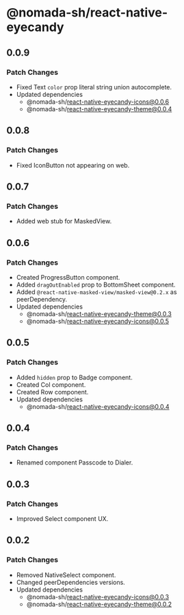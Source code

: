 # @nomada-sh/react-native-eyecandy

## 0.0.9

### Patch Changes

- Fixed Text `color` prop literal string union autocomplete.
- Updated dependencies
  - @nomada-sh/react-native-eyecandy-icons@0.0.6
  - @nomada-sh/react-native-eyecandy-theme@0.0.4

## 0.0.8

### Patch Changes

- Fixed IconButton not appearing on web.

## 0.0.7

### Patch Changes

- Added web stub for MaskedView.

## 0.0.6

### Patch Changes

- Created ProgressButton component.
- Added `dragOutEnabled` prop to BottomSheet component.
- Added `@react-native-masked-view/masked-view@0.2.x` as peerDependency.
- Updated dependencies
  - @nomada-sh/react-native-eyecandy-theme@0.0.3
  - @nomada-sh/react-native-eyecandy-icons@0.0.5

## 0.0.5

### Patch Changes

- Added `hidden` prop to Badge component.
- Created Col component.
- Created Row component.
- Updated dependencies
  - @nomada-sh/react-native-eyecandy-icons@0.0.4

## 0.0.4

### Patch Changes

- Renamed component Passcode to Dialer.

## 0.0.3

### Patch Changes

- Improved Select component UX.

## 0.0.2

### Patch Changes

- Removed NativeSelect component.
- Changed peerDependencies versions.
- Updated dependencies
  - @nomada-sh/react-native-eyecandy-icons@0.0.3
  - @nomada-sh/react-native-eyecandy-theme@0.0.2
